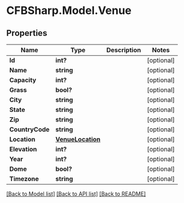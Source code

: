 # CFBSharp.Model.Venue
## Properties

Name | Type | Description | Notes
------------ | ------------- | ------------- | -------------
**Id** | **int?** |  | [optional] 
**Name** | **string** |  | [optional] 
**Capacity** | **int?** |  | [optional] 
**Grass** | **bool?** |  | [optional] 
**City** | **string** |  | [optional] 
**State** | **string** |  | [optional] 
**Zip** | **string** |  | [optional] 
**CountryCode** | **string** |  | [optional] 
**Location** | [**VenueLocation**](VenueLocation.md) |  | [optional] 
**Elevation** | **int?** |  | [optional] 
**Year** | **int?** |  | [optional] 
**Dome** | **bool?** |  | [optional] 
**Timezone** | **string** |  | [optional] 

[[Back to Model list]](../README.md#documentation-for-models) [[Back to API list]](../README.md#documentation-for-api-endpoints) [[Back to README]](../README.md)

